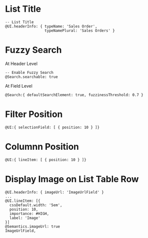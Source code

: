 # List Title

```
-- List Title
@UI.headerInfo: { typeName: 'Sales Order',
                  typeNamePlural: 'Sales Orders' }
```
               
# Fuzzy Search

At Header Level

```
-- Enable Fuzzy Search
@Search.searchable: true
```

At Field Level

```
@Search:{ defaultSearchElement: true, fuzzinessThreshold: 0.7 }
```

# Filter Position

```
@UI:{ selectionField: [ { position: 10 } ]}
```

# Columnn Position

```
@UI:{ lineItem: [ { position: 10 } ]}
```

# Display Image on List Table Row

```
@UI.headerInfo: { imageUrl: 'ImageUrlField' }
...
@UI.lineItem: [{
  cssDefault.width: '5em',
  position: 10,
  importance: #HIGH,
  label: 'Image'
}]
@Semantics.imageUrl: true
ImageUrlField,
```
